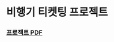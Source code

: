 # 비행기 티켓팅 프로젝트

### [프로젝트 PDF ](https://drive.google.com/file/d/1WhKek87xikd-gkX8EE6E49gzQ56ztJKs/view?usp=sharing)
